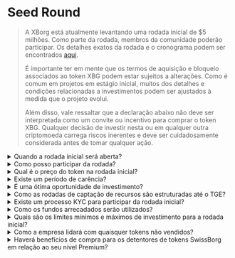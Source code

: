 # Seed Round

> A XBorg está atualmente levantando uma rodada inicial de $5 milhões. Como parte da rodada, membros da comunidade poderão participar. Os detalhes exatos da rodada e o cronograma podem ser encontrados [aqui](https://www.xborg.com/seed-round).&#x20;
>
> É importante ter em mente que os termos de aquisição e bloqueio associados ao token XBG podem estar sujeitos a alterações. Como é comum em projetos em estágio inicial, muitos dos detalhes e condições relacionadas a investimentos podem ser ajustados à medida que o projeto evolui.
>
> Além disso, vale ressaltar que a declaração abaixo não deve ser interpretada como um convite ou incentivo para comprar o token XBG. Qualquer decisão de investir nesta ou em qualquer outra criptomoeda carrega riscos inerentes e deve ser cuidadosamente considerada antes de tomar qualquer ação.

<details>

<summary>Quando a rodada inicial será aberta? </summary>

A rodada inicial foi aberta em 16 de maio de 2023 com o cofre Prometheus hospedado em [launchpad da XBorg](https://launchpad.xborg.com/project/xborg).

Quanto aos cofres SwissBorg, o primeiro cofre público será aberto em 23 de maio de 2023 às 14h CET, seguido por mais três cofres. As datas exatas e os tamanhos dos cofres podem ser encontrados em [nosso site](https://www.xborg.com/how-to-invest).

</details>

<details>

<summary>Como posso participar da rodada? </summary>

Para participar da rodada, você pode adquirir um NFT Prometheus [aqui](https://opensea.io/collection/xborg-prometheus) e participar do nosso [launchpad](https://launchpad.xborg.com/). Alternativamente, você pode baixar o aplicativo SwissBorg para acessar as oportunidades de investimento. No entanto, deve-se observar que apenas os detentores de Prometheus têm garantia de alocação, e o nível atual de interesse pela rodada ultrapassa $4,5 milhões. Consequentemente, pode não ser possível garantir alocações por meio do aplicativo SwissBorg. Os detalhes exatos podem ser encontrados [aqui](https://www.xborg.com/how-to-invest).&#x20;



</details>

<details>

<summary>Qual é o preço do token na rodada inicial? </summary>

* VCs, BAs e Prometheus: $0,045
* SwissBorg Series A, Genesis e Generation: $0,05
* Público: $0,055

</details>

<details>

<summary>Existe um período de carência? </summary>

Para os participantes da rodada estratégica e inicial, seu investimento vem com um período de bloqueio de 3 meses, seguido de um cronograma de carência de 18 meses após o TGE. Além disso, 10% dos tokens XBG adquiridos estarão imediatamente disponíveis após o TGE. Esteja ciente de que esses termos estão sujeitos a alterações à medida que nos adaptamos para atender aos requisitos das exchanges de criptomoedas.

</details>

<details>

<summary>É uma ótima oportunidade de investimento? </summary>

Embora seja o preço mais baixo pelo qual alguém pode comprar tokens XBG, é importante observar que não podemos garantir um retorno positivo do investimento. Na verdade, nenhum investimento pode garantir um resultado positivo.

</details>

<details>

<summary>Como as rodadas de captação de recursos são estruturadas até o TGE? </summary>

* **Rodada estratégica:** $1 milhão arrecadado a $0,025 / token XBG.
* **Rodada inicial:** $5 milhões arrecadados a $0,045-0,055 / token XBG.&#x20;
* **Rodada pública:** De acordo com o LBP.&#x20;

</details>

<details>

<summary>Existe um processo KYC para participar da rodada inicial? </summary>

Sim, tanto a rodada inicial quanto a pública estarão sujeitas a um procedimento KYC. No launchpad da XBorg, o procedimento KYC ocorre aqui: [https://launchpad.xborg.com/kyc](https://launchpad.xborg.com/kyc)

</details>

<details>

<summary>Como os fundos arrecadados serão utilizados? </summary>

Estamos levantando $5 milhões na rodada inicial. Os fundos arrecadados serão alocados da seguinte forma e serão gastos ao longo de 3 anos.

* **Desenvolvimento técnico:** 60% ($3.000.000) dos fundos serão alocados para desenvolvimento técnico e custos de infraestrutura. Isso representa o custo de 10 engenheiros em tempo integral por três anos, com um salário médio de mercado de $7.000 por mês.
* **Marketing:** 20% ($1.000.000) dos fundos serão alocados para despesas de marketing, campanhas de influenciadores, relações públicas, oportunidades de patrocínio e eventos.
* **Liquidez e listagem em exchanges:** 10% ($500.000) dos fundos serão alocados para pagamentos de listagem em exchanges e provisão de liquidez.
* **Custos operacionais:** 10% ($500.000) dos fundos serão alocados para aluguel de escritório, honorários legais e assinaturas de software.

O tesouro atual cobre os custos de RH não técnicos.

</details>

<details>

<summary>Quais são os limites mínimos e máximos de investimento para a rodada inicial?</summary>

Se você é detentor de Prometheus, o limite mínimo de investimento é de $100, enquanto o limite máximo é de $3.000 por NFT. Para usuários da SwissBorg, os limites de investimento são baseados em níveis e variam de acordo. Consulte nossa estrutura de níveis detalhada em [nosso site](https://www.xborg.com/how-to-invest).

</details>

<details>

<summary>Como a empresa lidará com quaisquer tokens não vendidos?</summary>

No caso de tokens não vendidos, eles podem ser mantidos no tesouro e eventualmente vendidos OTC para grandes investidores.

</details>

<details>

<summary>Haverá benefícios de compra para os detentores de tokens SwissBorg em relação ao seu nível Premium?</summary>

Investidores da Série A e premiums Genesis/Generation poderão comprar tokens XBG durante a rodada inicial, embora com uma avaliação mais alta do que os detentores de Prometheus.

</details>

&#x20;